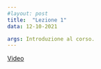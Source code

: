 ```yaml
---
#layout: post
title:  "Lezione 1"
data: 12-10-2021

args: Introduzione al corso.
---
```


[Video](https://uniroma2.sharepoint.com/sites/GAMBOSI-8066834-FONDAMENTI_DI_INFORMATICA_1/Documenti%20condivisi/Lezioni/Recordings/Lezione%20Fondamenti%20di%20Informatica-20211012_142406-Registrazione%20della%20riunione.mp4)